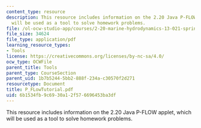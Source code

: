 ```yaml
---
content_type: resource
description: This resource includes information on the 2.20 Java P-FLOW applet, which
  will be used as a tool to solve homework problems.
file: /ol-ocw-studio-app/courses/2-20-marine-hydrodynamics-13-021-spring-2005/6b1534fb9c6930a12f576696453ba3df_P_FLowTutorial.pdf
file_size: 34624
file_type: application/pdf
learning_resource_types:
- Tools
license: https://creativecommons.org/licenses/by-nc-sa/4.0/
ocw_type: OCWFile
parent_title: Tools
parent_type: CourseSection
parent_uid: 1b7b5244-5bb2-888f-234a-c30570f2d271
resourcetype: Document
title: P_FLowTutorial.pdf
uid: 6b1534fb-9c69-30a1-2f57-6696453ba3df
---
```

This resource includes information on the 2.20 Java P-FLOW applet, which will be used as a tool to solve homework problems.